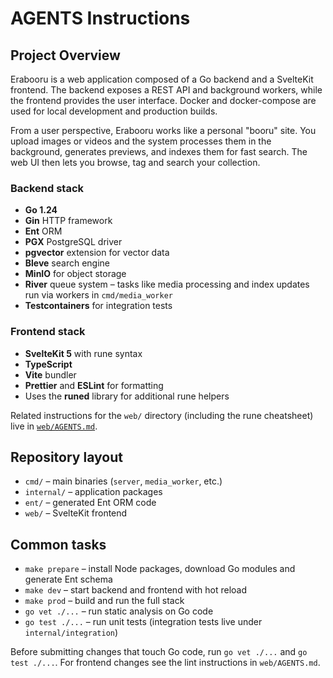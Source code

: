 # AGENTS Instructions

## Project Overview
Erabooru is a web application composed of a Go backend and a SvelteKit frontend. The backend exposes a REST API and background workers, while the frontend provides the user interface. Docker and docker-compose are used for local development and production builds.

From a user perspective, Erabooru works like a personal "booru" site. You upload images or videos and the system processes them in the background, generates previews, and indexes them for fast search. The web UI then lets you browse, tag and search your collection.

### Backend stack
- **Go 1.24**
- **Gin** HTTP framework
- **Ent** ORM
- **PGX** PostgreSQL driver
- **pgvector** extension for vector data
- **Bleve** search engine
- **MinIO** for object storage
- **River** queue system – tasks like media processing and index updates run via workers in `cmd/media_worker`
- **Testcontainers** for integration tests

### Frontend stack
- **SvelteKit 5** with rune syntax
- **TypeScript**
- **Vite** bundler
- **Prettier** and **ESLint** for formatting
- Uses the **runed** library for additional rune helpers

Related instructions for the `web/` directory (including the rune cheatsheet) live in [`web/AGENTS.md`](web/AGENTS.md).

## Repository layout
- `cmd/` – main binaries (`server`, `media_worker`, etc.)
- `internal/` – application packages
- `ent/` – generated Ent ORM code
- `web/` – SvelteKit frontend

## Common tasks
- `make prepare` – install Node packages, download Go modules and generate Ent schema
- `make dev` – start backend and frontend with hot reload
- `make prod` – build and run the full stack
- `go vet ./...` – run static analysis on Go code
- `go test ./...` – run unit tests (integration tests live under `internal/integration`)

Before submitting changes that touch Go code, run `go vet ./...` and `go test ./...`. For frontend changes see the lint instructions in `web/AGENTS.md`.
